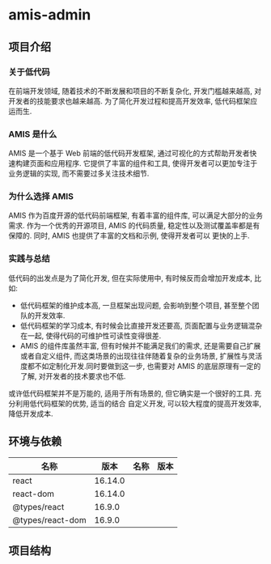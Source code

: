 # amis-admin

## 项目介绍

### 关于低代码

在前端开发领域, 随着技术的不断发展和项目的不断复杂化, 开发门槛越来越高, 对开发者的技能要求也越来越高.
为了简化开发过程和提高开发效率, 低代码框架应运而生.

### AMIS 是什么

AMIS 是一个基于 Web 前端的低代码开发框架, 通过可视化的方式帮助开发者快速构建页面和应用程序.
它提供了丰富的组件和工具, 使得开发者可以更加专注于业务逻辑的实现, 而不需要过多关注技术细节.

### 为什么选择 AMIS

AMIS 作为百度开源的低代码前端框架, 有着丰富的组件库, 可以满足大部分的业务需求. 作为一个优秀的开源项目,
AMIS 的代码质量, 稳定性以及测试覆盖率都是有保障的. 同时, AMIS 也提供了丰富的文档和示例, 使得开发者可以
更快的上手.

### 实践与总结

低代码的出发点是为了简化开发, 但在实际使用中, 有时候反而会增加开发成本, 比如:

- 低代码框架的维护成本高, 一旦框架出现问题, 会影响到整个项目, 甚至整个团队的开发效率.
- 低代码框架的学习成本, 有时候会比直接开发还要高, 页面配置与业务逻辑混杂在一起, 使得代码的可维护性可读性变得很差.
- AMIS 的组件库虽然丰富, 但有时候并不能满足我们的需求, 还是需要自己扩展或者自定义组件,
  而这类场景的出现往往伴随着复杂的业务场景, 扩展性与灵活度都不如定制化开发.同时要做到这一步, 也需要对 AMIS
  的底层原理有一定的了解, 对开发者的技术要求也不低.

或许低代码框架并不是万能的, 适用于所有场景的, 但它确实是一个很好的工具. 充分利用低代码框架的优势, 适当的结合
自定义开发, 可以较大程度的提高开发效率, 降低开发成本.

## 环境与依赖

| 名称               | 版本      | 名称 | 版本 |
|------------------|---------|----|----|
| react            | 16.14.0 |    |    |
| react-dom        | 16.14.0 |    |    |
| @types/react     | 16.9.0  |    |    |
| @types/react-dom | 16.9.0  |    |    |

## 项目结构
